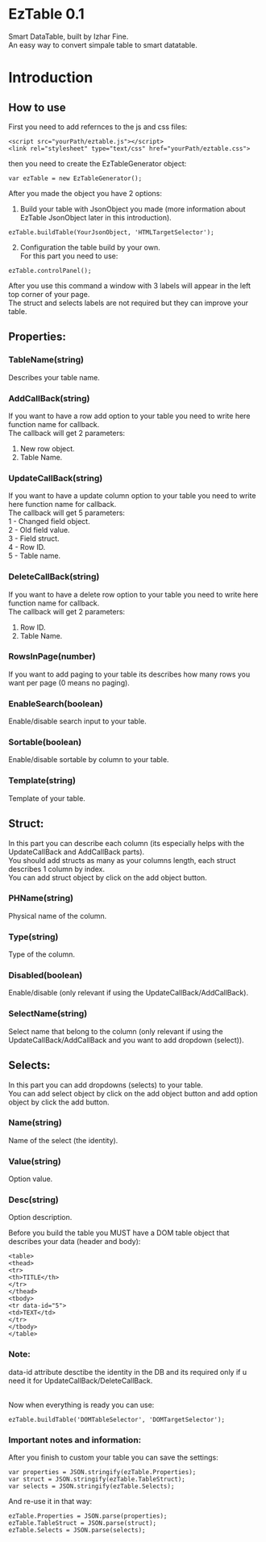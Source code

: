 # EzTable 0.1
Smart DataTable, built by Izhar Fine.<br />
An easy way to convert simpale table to smart datatable.

# Introduction
## How to use
First you need to add refernces to the js and css files:
```
<script src="yourPath/eztable.js"></script>
<link rel="stylesheet" type="text/css" href="yourPath/eztable.css">
```
then you need to create the EzTableGenerator object:
```
var ezTable = new EzTableGenerator();
```
After you made the object you have 2 options:<br />
1. Build your table with JsonObject you made (more information about EzTable JsonObject later in this introduction).
```
ezTable.buildTable(YourJsonObject, 'HTMLTargetSelector');
```
2. Configuration the table build by your own.<br />
For this part you need to use:
```
ezTable.controlPanel();
```
After you use this command a window with 3 labels will appear in the left top corner of your page.<br />
The struct and selects labels are not required but they can improve your table.
## Properties:
### TableName(string)
Describes your table name.<br />
### AddCallBack(string)
If you want to have a row add option to your table you need to write here function name for callback.<br />
The callback will get 2 parameters:<br />
1. New row object.<br />
2. Table Name.<br />
### UpdateCallBack(string)
If you want to have a update column option to your table you need to write here function name for callback.<br />
The callback will get 5 parameters:<br />
1 - Changed field object. <br />
2 - Old field value. <br />
3 - Field struct.<br />
4 - Row ID.<br />
5 - Table name.<br />
### DeleteCallBack(string)
If you want to have a delete row option to your table you need to write here function name for callback.<br />
The callback will get 2 parameters:<br />
1. Row ID.<br />
2. Table Name.<br />
### RowsInPage(number)
If you want to add paging to your table its describes how many rows you want per page (0 means no paging).<br />
### EnableSearch(boolean)
Enable/disable search input to your table.<br />
### Sortable(boolean)
Enable/disable sortable by column to your table. <br />
### Template(string) 
Template of your table.<br />

## Struct:
In this part you can describe each column (its especially helps with the UpdateCallBack and AddCallBack parts).<br />
You should add structs as many as your columns length, each struct describes 1 column by index.<br />
You can add struct object by click on the add object button.
### PHName(string)
Physical name of the column.
### Type(string)
Type of the column.
### Disabled(boolean)
Enable/disable (only relevant if using the UpdateCallBack/AddCallBack).
### SelectName(string)
Select name that belong to the column (only relevant if using the UpdateCallBack/AddCallBack and you want to add dropdown (select)).<br />

## Selects:
In this part you can add dropdowns (selects) to your table.<br />
You can add select object by click on the add object button and add option object by click the add button.<br />
### Name(string)
Name of the select (the identity).
### Value(string)
Option value.
### Desc(string)
Option description.

Before you build the table you MUST have a DOM table object that describes your data (header and body):<br />
```
<table>
<thead>
<tr>
<th>TITLE</th>
</tr>
</thead>
<tbody>
<tr data-id="5">
<td>TEXT</td>
</tr>
</tbody>
</table>
```
### Note:
data-id attribute desctibe the identity in the DB and its required only if u need it for UpdateCallBack/DeleteCallBack. <br /><br />

Now when everything is ready you can use:
```
ezTable.buildTable('DOMTableSelector', 'DOMTargetSelector');
```

### Important notes and information:
After you finish to custom your table you can save the settings:
```
var properties = JSON.stringify(ezTable.Properties);
var struct = JSON.stringify(ezTable.TableStruct);
var selects = JSON.stringify(ezTable.Selects);
```
And re-use it in that way:
```
ezTable.Properties = JSON.parse(properties);
ezTable.TableStruct = JSON.parse(struct);
ezTable.Selects = JSON.parse(selects);
```
